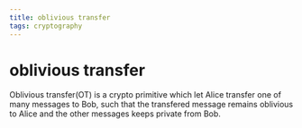 ```yaml
---
title: oblivious transfer
tags: cryptography
---
```


# oblivious transfer

Oblivious transfer(OT) is a crypto primitive which let Alice transfer one of many messages to Bob, such that the transfered message remains oblivious to Alice and the other messages keeps private from Bob.
